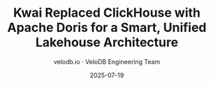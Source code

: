 ---
{
    'title': 'Kwai Replaced ClickHouse with Apache Doris for a Smart, Unified Lakehouse Architecture',
    'summary': "Kwai, a leading social media platform, has replaced ClickHouse with Apache Doris to upgrade its OLAP system, now handling nearly 1 billion daily queries. This move shifts them from a complex lake-warehouse separation model to a unified lakehouse architecture. The new system leverages Doris's direct lake access and an intelligent auto-materialization service to solve critical issues of data redundancy, resource contention, and complex governance.",
    'description': "Kwai, a leading social media platform, has replaced ClickHouse with Apache Doris to upgrade its OLAP system, now handling nearly 1 billion daily queries. This move shifts them from a complex lake-warehouse separation model to a unified lakehouse architecture. The new system leverages Doris's direct lake access and an intelligent auto-materialization service to solve critical issues of data redundancy, resource contention, and complex governance.",
    'date': '2025-07-19',
    'author': 'velodb.io · VeloDB Engineering Team',
    'picked': "true",
    'order': "4",
    'externalLink': 'https://www.velodb.io/blog/1432',
    'tags': ['Best Practice'],
    "image": '/images/kwai.jpg'
}
---